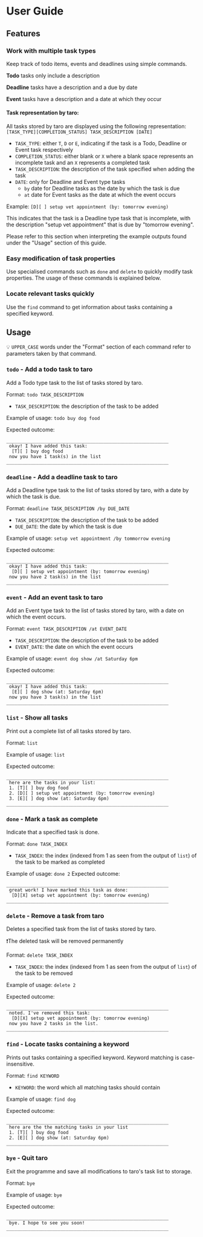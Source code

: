 # User Guide

## Features 

### Work with multiple task types
Keep track of todo items, events and deadlines using simple commands.

**Todo** tasks only include a description

**Deadline** tasks have a description and a due by date

**Event** tasks have a description and a date at which they occur

#### Task representation by taro:
All tasks stored by taro are displayed using the following representation: `[TASK_TYPE][COMPLETION_STATUS] TASK_DESCRIPTION [DATE]`
- `TASK_TYPE`: either `T`, `D` or `E`, indicating if the task is a Todo, Deadline or Event task respectively
- `COMPLETION_STATUS`: either blank or `X` where a blank space represents an incomplete task and an `X` represents a completed task
- `TASK_DESCRIPTION`: the description of the task specified when adding the task
- `DATE`: only for Deadline and Event type tasks
  - `by` date for Deadline tasks as the date by which the task is due
  - `at` date for Event tasks as the date at which the event occurs

Example: `[D][ ] setup vet appointment (by: tomorrow evening)`

This indicates that the task is a Deadline type task that is incomplete, with the description "setup vet appointment" that is due by "tomorrow evening".

Please refer to this section when interpreting the example outputs found under the "Usage" section of this guide.


### Easy modification of task properties

Use specialised commands such as `done` and `delete` to quickly modify task properties. 
The usage of these commands is explained below.

### Locate relevant tasks quickly

Use the `find` command to get information about tasks containing a specified keyword.

## Usage

💡 `UPPER_CASE` words under the "Format" section of each command refer to parameters taken by that command.

### `todo` - Add a todo task to taro
Add a Todo type task to the list of tasks stored by taro.

Format: `todo TASK_DESCRIPTION`
- `TASK_DESCRIPTION`: the description of the task to be added

Example of usage: `todo buy dog food`

Expected outcome:
```
____________________________________________________________
 okay! I have added this task:
  [T][ ] buy dog food
 now you have 1 task(s) in the list
____________________________________________________________
```

### `deadline` - Add a deadline task to taro
Add a Deadline type task to the list of tasks stored by taro, with a date by which the task is due.

Format: `deadline TASK_DESCRIPTION /by DUE_DATE`
- `TASK_DESCRIPTION`: the description of the task to be added
- `DUE_DATE`: the date by which the task is due

Example of usage: `setup vet appointment /by tommorrow evening`

Expected outcome:
```
____________________________________________________________
 okay! I have added this task:
  [D][ ] setup vet appointment (by: tomorrow evening)
 now you have 2 task(s) in the list
____________________________________________________________
```

### `event` - Add an event task to taro
Add an Event type task to the list of tasks stored by taro, with a date on which the event occurs.

Format: `event TASK_DESCRIPTION /at EVENT_DATE`
- `TASK_DESCRIPTION`: the description of the task to be added
- `EVENT_DATE`: the date on which the event occurs

Example of usage: `event dog show /at Saturday 6pm`

Expected outcome:
```
____________________________________________________________
 okay! I have added this task:
  [E][ ] dog show (at: Saturday 6pm)
 now you have 3 task(s) in the list
____________________________________________________________
```

### `list` - Show all tasks
Print out a complete list of all tasks stored by taro.

Format: `list`

Example of usage: `list`

Expected outcome:
```
____________________________________________________________
 here are the tasks in your list:
 1. [T][ ] buy dog food
 2. [D][ ] setup vet appointment (by: tomorrow evening)
 3. [E][ ] dog show (at: Saturday 6pm)
____________________________________________________________
```

### `done` - Mark a task as complete
Indicate that a specified task is done.

Format: `done TASK_INDEX`
- `TASK_INDEX`: the index (indexed from 1 as seen from the output of `list`) of the task to be marked as completed

Example of usage: `done 2`
Expected outcome:
```
____________________________________________________________
 great work! I have marked this task as done:
  [D][X] setup vet appointment (by: tomorrow evening)
____________________________________________________________
```

### `delete` - Remove a task from taro
Deletes a specified task from the list of tasks stored by taro.

❗️The deleted task will be removed permanently

Format: `delete TASK_INDEX`
- `TASK_INDEX`: the index (indexed from 1 as seen from the output of `list`) of the task to be removed

Example of usage: `delete 2`

Expected outcome:
```
____________________________________________________________
 noted. I've removed this task:
  [D][X] setup vet appointment (by: tomorrow evening)
 now you have 2 tasks in the list.
____________________________________________________________
```

### `find` - Locate tasks containing a keyword
Prints out tasks containing a specified keyword. Keyword matching is case-insensitive.

Format: `find KEYWORD`
- `KEYWORD`: the word which all matching tasks should contain

Example of usage: `find dog`

Expected outcome:
```
____________________________________________________________
 here are the the matching tasks in your list
 1. [T][ ] buy dog food
 2. [E][ ] dog show (at: Saturday 6pm)
____________________________________________________________
```
### `bye` - Quit taro
Exit the programme and save all modifications to taro's task list to storage.

Format: `bye`

Example of usage: `bye`

Expected outcome:
```
____________________________________________________________
 bye. I hope to see you soon!
____________________________________________________________
```